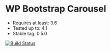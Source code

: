# WP Bootstrap Carousel

* Requires at least: 3.6
* Tested up to: 4.1
* Stable tag: 0.5.0

[![Build Status](https://travis-ci.org/diggy/wp-bootstrap-carousel.svg?branch=master)](https://travis-ci.org/diggy/wp-bootstrap-carousel)
